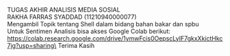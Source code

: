 TUGAS AKHIR ANALISIS MEDIA SOSIAL\
RAKHA FARRAS SYADDAD (11210940000077)\
Mengambil Topik tentang Shell dalam bidang bahan bakar dan spbu\
Untuk Sentimen Analisis bisa akses Google Colab berikut:\
https://colab.research.google.com/drive/1ymwFcis0OepscLyIF7gkxXkictHkc7jg?usp=sharing\
Terima Kasih
